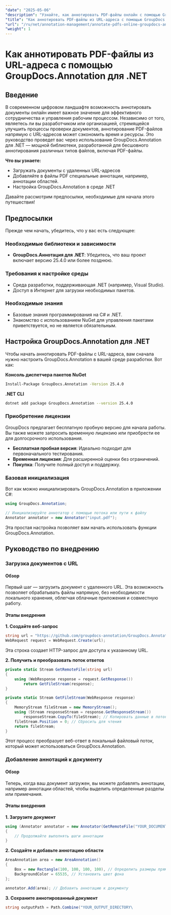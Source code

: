 ```yaml
---
"date": "2025-05-06"
"description": "Узнайте, как аннотировать PDF-файлы онлайн с помощью GroupDocs.Annotation для .NET. Оптимизируйте процессы рецензирования документов с помощью эффективных методов аннотирования."
"title": "Как аннотировать PDF-файлы из URL-адреса с помощью GroupDocs.Annotation для .NET"
"url": "/ru/net/annotation-management/annotate-pdfs-online-groupdocs-annotation-net/"
"weight": 1
---
```


# Как аннотировать PDF-файлы из URL-адреса с помощью GroupDocs.Annotation для .NET

## Введение

В современном цифровом ландшафте возможность аннотировать документы онлайн имеет важное значение для эффективного сотрудничества и управления рабочим процессом. Независимо от того, являетесь ли вы разработчиком или организацией, стремящейся улучшить процессы проверки документов, аннотирование PDF-файлов напрямую с URL-адресов может сэкономить время и ресурсы. Это руководство проведет вас через использование GroupDocs.Annotation для .NET — мощной библиотеки, разработанной для бесшовного аннотирования различных типов файлов, включая PDF-файлы.

**Что вы узнаете:**
- Загружать документы с удаленных URL-адресов
- Добавляйте в файлы PDF специальные аннотации, например, аннотации областей.
- Настройка GroupDocs.Annotation в среде .NET

Давайте рассмотрим предпосылки, необходимые для начала этого путешествия!

## Предпосылки

Прежде чем начать, убедитесь, что у вас есть следующее:

### Необходимые библиотеки и зависимости
- **GroupDocs.Аннотация для .NET**: Убедитесь, что ваш проект включает версию 25.4.0 или более позднюю.
  

### Требования к настройке среды
- Среда разработки, поддерживающая .NET (например, Visual Studio).
- Доступ в Интернет для загрузки необходимых пакетов.

### Необходимые знания
- Базовые знания программирования на C# и .NET.
- Знакомство с использованием NuGet для управления пакетами приветствуется, но не является обязательным.

## Настройка GroupDocs.Annotation для .NET

Чтобы начать аннотировать PDF-файлы с URL-адреса, вам сначала нужно настроить GroupDocs.Annotation в вашей среде разработки. Вот как:

**Консоль диспетчера пакетов NuGet**

```bash
Install-Package GroupDocs.Annotation -Version 25.4.0
```

**\.NET CLI**

```bash
dotnet add package GroupDocs.Annotation --version 25.4.0
```

### Приобретение лицензии

GroupDocs предлагает бесплатную пробную версию для начала работы. Вы также можете запросить временную лицензию или приобрести ее для долгосрочного использования.

- **Бесплатная пробная версия**: Идеально подходит для первоначального тестирования.
- **Временная лицензия**: Для расширенной оценки без ограничений.
- **Покупка**: Получите полный доступ и поддержку.

### Базовая инициализация

Вот как можно инициализировать GroupDocs.Annotation в приложении C#:

```csharp
using GroupDocs.Annotation;

// Инициализируйте аннотатор с помощью потока или пути к файлу
Annotator annotator = new Annotator("input.pdf");
```

Эта простая настройка позволяет вам начать использовать функции GroupDocs.Annotation.

## Руководство по внедрению

### Загрузка документов с URL

#### Обзор

Первый шаг — загрузить документ с удаленного URL. Эта возможность позволяет обрабатывать файлы напрямую, без необходимости локального хранения, облегчая облачные приложения и совместную работу.

#### Этапы внедрения

**1. Создайте веб-запрос**

```csharp
string url = "https://github.com/groupdocs-annotation/GroupDocs.Annotation-for-.NET/blob/master/Examples/Resources/SampleFiles/input.pdf?raw=true";
WebRequest request = WebRequest.Create(url);
```

Эта строка создает HTTP-запрос для доступа к указанному URL.

**2. Получить и преобразовать поток ответов**

```csharp
private static Stream GetRemoteFile(string url)
{
    using (WebResponse response = request.GetResponse())
        return GetFileStream(response);
}

private static Stream GetFileStream(WebResponse response)
{
    MemoryStream fileStream = new MemoryStream();
    using (Stream responseStream = response.GetResponseStream())
        responseStream.CopyTo(fileStream); // Копировать данные в поток памяти
    fileStream.Position = 0; // Сбросить для чтения
    return fileStream;
}
```

Этот процесс преобразует веб-ответ в локальный файловый поток, который может использоваться GroupDocs.Annotation.

### Добавление аннотаций к документу

#### Обзор

Теперь, когда ваш документ загружен, вы можете добавлять аннотации, например аннотации областей, чтобы выделить определенные разделы или примечания.

#### Этапы внедрения

**1. Загрузите документ**

```csharp
using (Annotator annotator = new Annotator(GetRemoteFile("YOUR_DOCUMENT_DIRECTORY/input.pdf")))
{
    // Продолжайте выполнять шаги аннотации
}
```

**2. Создайте и добавьте аннотацию области**

```csharp
AreaAnnotation area = new AreaAnnotation()
{
    Box = new Rectangle(100, 100, 100, 100), // Определить размеры прямоугольника
    BackgroundColor = 65535, // Установить цвет фона
};

annotator.Add(area); // Добавить аннотацию к документу
```

**3. Сохраните аннотированный документ**

```csharp
string outputPath = Path.Combine("YOUR_OUTPUT_DIRECTORY\